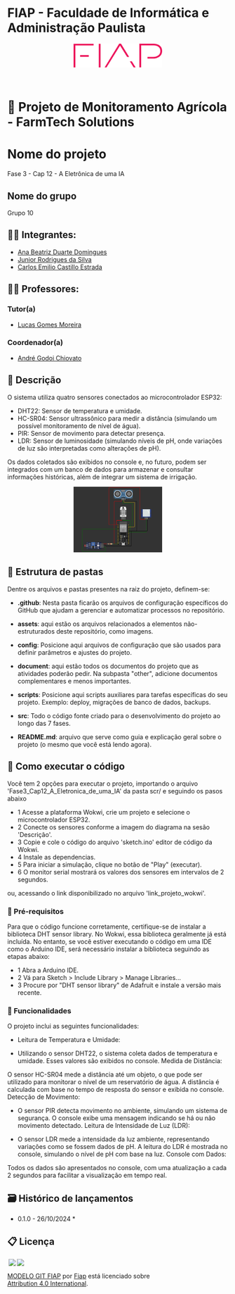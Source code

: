 # FIAP - Faculdade de Informática e Administração Paulista

<p align="center">
<a href= "https://www.fiap.com.br/"><img src="assets/logo-fiap.png" alt="FIAP - Faculdade de Informática e Admnistração Paulista" border="0" width=40% height=40%></a>
</p>

<br>

# 🌾 Projeto de Monitoramento Agrícola - FarmTech Solutions

# Nome do projeto
Fase 3 - Cap 12 - A Eletrônica de uma IA

## Nome do grupo
Grupo 10

## 👨‍🎓 Integrantes: 
- <a href="https://www.linkedin.com/in/">Ana Beatriz Duarte Domingues</a>
- <a href="https://www.linkedin.com/in/jrsilva051/">Junior Rodrigues da Silva</a>
- <a href="https://www.linkedin.com/in/">Carlos Emilio Castillo Estrada</a>

## 👩‍🏫 Professores:
### Tutor(a) 
- <a href="https://www.linkedin.com/company/inova-fusca">Lucas Gomes Moreira</a>
### Coordenador(a)
- <a href="https://www.linkedin.com/company/inova-fusca">André Godoi Chiovato</a>


## 📜 Descrição

O sistema utiliza quatro sensores conectados ao microcontrolador ESP32:

* DHT22: Sensor de temperatura e umidade.
* HC-SR04: Sensor ultrassônico para medir a distância (simulando um possível monitoramento de nível de água).
* PIR: Sensor de movimento para detectar presença.
* LDR: Sensor de luminosidade (simulando níveis de pH, onde variações de luz são interpretadas como alterações de pH).

Os dados coletados são exibidos no console e, no futuro, podem ser integrados com um banco de dados para armazenar e consultar informações históricas, além de integrar um sistema de irrigação.

<p align="center">
<img src="assets/project.png" alt="Estrutura do projeto" border="0" width=40% height=40%></a>
</p>


## 📁 Estrutura de pastas

Dentre os arquivos e pastas presentes na raiz do projeto, definem-se:

- <b>.github</b>: Nesta pasta ficarão os arquivos de configuração específicos do GitHub que ajudam a gerenciar e automatizar processos no repositório.

- <b>assets</b>: aqui estão os arquivos relacionados a elementos não-estruturados deste repositório, como imagens.

- <b>config</b>: Posicione aqui arquivos de configuração que são usados para definir parâmetros e ajustes do projeto.

- <b>document</b>: aqui estão todos os documentos do projeto que as atividades poderão pedir. Na subpasta "other", adicione documentos complementares e menos importantes.

- <b>scripts</b>: Posicione aqui scripts auxiliares para tarefas específicas do seu projeto. Exemplo: deploy, migrações de banco de dados, backups.

- <b>src</b>: Todo o código fonte criado para o desenvolvimento do projeto ao longo das 7 fases.

- <b>README.md</b>: arquivo que serve como guia e explicação geral sobre o projeto (o mesmo que você está lendo agora).


## 🔧 Como executar o código

Você tem 2 opções para executar o projeto, importando o arquivo 'Fase3_Cap12_A_Eletronica_de_uma_IA' da pasta scr/ e seguindo os pasos abaixo

* 1 Acesse a plataforma Wokwi, crie um projeto e selecione o microcontrolador ESP32.
* 2 Conecte os sensores conforme a imagem do diagrama na sesão 'Descrição'.
* 3 Copie e cole o código do arquivo 'sketch.ino' editor de código da Wokwi.
* 4 Instale as dependencias.
* 5 Para iniciar a simulação, clique no botão de "Play" (executar).
* 6 O monitor serial mostrará os valores dos sensores em intervalos de 2 segundos.

ou, acessando o link disponibilizado no arquivo 'link_projeto_wokwi'.

### 💼 Pré-requisitos

Para que o código funcione corretamente, certifique-se de instalar a biblioteca DHT sensor library. No Wokwi, essa biblioteca geralmente já está incluída. No entanto, se você estiver executando o código em uma IDE como o Arduino IDE, será necessário instalar a biblioteca seguindo as etapas abaixo:

* 1 Abra a Arduino IDE.
* 2 Vá para Sketch > Include Library > Manage Libraries...
* 3 Procure por "DHT sensor library" de Adafruit e instale a versão mais recente.

### 🚀 Funcionalidades

O projeto inclui as seguintes funcionalidades:

* Leitura de Temperatura e Umidade:

* Utilizando o sensor DHT22, o sistema coleta dados de temperatura e umidade.
Esses valores são exibidos no console.
Medida de Distância:

O sensor HC-SR04 mede a distância até um objeto, o que pode ser utilizado para monitorar o nível de um reservatório de água.
A distância é calculada com base no tempo de resposta do sensor e exibida no console.
Detecção de Movimento:

* O sensor PIR detecta movimento no ambiente, simulando um sistema de segurança.
O console exibe uma mensagem indicando se há ou não movimento detectado.
Leitura de Intensidade de Luz (LDR):

* O sensor LDR mede a intensidade da luz ambiente, representando variações como se fossem dados de pH.
A leitura do LDR é mostrada no console, simulando o nível de pH com base na luz.
Console com Dados:

Todos os dados são apresentados no console, com uma atualização a cada 2 segundos para facilitar a visualização em tempo real.


## 🗃 Histórico de lançamentos

* 0.1.0 - 26/10/2024
    *

## 📋 Licença

<img style="height:22px!important;margin-left:3px;vertical-align:text-bottom;" src="https://mirrors.creativecommons.org/presskit/icons/cc.svg?ref=chooser-v1"><img style="height:22px!important;margin-left:3px;vertical-align:text-bottom;" src="https://mirrors.creativecommons.org/presskit/icons/by.svg?ref=chooser-v1"><p xmlns:cc="http://creativecommons.org/ns#" xmlns:dct="http://purl.org/dc/terms/"><a property="dct:title" rel="cc:attributionURL" href="https://github.com/agodoi/template">MODELO GIT FIAP</a> por <a rel="cc:attributionURL dct:creator" property="cc:attributionName" href="https://fiap.com.br">Fiap</a> está licenciado sobre <a href="http://creativecommons.org/licenses/by/4.0/?ref=chooser-v1" target="_blank" rel="license noopener noreferrer" style="display:inline-block;">Attribution 4.0 International</a>.</p>